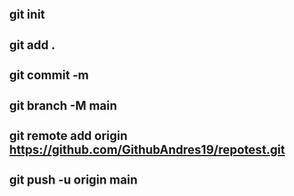 ## git init
## git add .
## git commit -m
## git branch -M main
## git remote add origin https://github.com/GithubAndres19/repotest.git
## git push -u origin main
